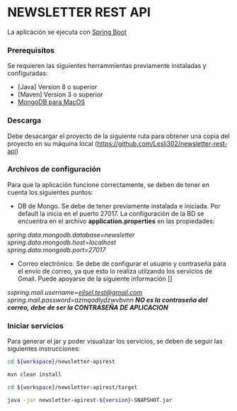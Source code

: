 # NEWSLETTER REST API

La aplicación se ejecuta con [Spring Boot](https://spring.io/projects/spring-boot/)


### Prerequisitos
Se requieren las siguientes herrammientas previamente instaladas y configuradas:
* [Java] Version 8 o superior
* [Maven] Version 3 o superior
* [MongoDB para MacOS](https://www.mongodb.com/docs/manual/tutorial/install-mongodb-on-os-x/)

### Descarga
Debe desacargar el proyecto de la siguiente ruta para obtener una copia del proyecto en su máquina local
(https://github.com/Lesli302/newsletter-rest-api)

### Archivos de configuración
Para que la aplicación funcione correctamente, se deben de tener en cuenta los siguientes puntos:
- DB de Mongo. Se debe de tener previamente instalada e iniciada. Por default la inicia en el puerto 27017. La configuración de la BD se encuentra en el archivo **application.properties** en las propiedades:  

*spring.data.mongodb.database=newsletter*  
*spring.data.mongodb.host=localhost*  
*spring.data.mongodb.port=27017*  

- Correo electrónico. Se debe de configurar el usuario y contraseña para el envío de correo, ya que esto lo realiza utilzando los servicios de Gmail. Puede apoyarse de la siguiente información []

*sspring.mail.username=eilsel.test@gmail.com*  
*spring.mail.password=azmqodlydzwvbvnn* ***NO es la contraseña del correo, debe de ser la CONTRASEÑA DE APLICACION***  


### Iniciar servicios
Para generar el jar y poder visualizar los servicios, se deben de seguir las siguientes instrucciones:

```bash
cd ${workspace}/newsletter-apirest
```
```bash
mvn clean install
```
```bash
cd ${workspace}/newsletter-apirest/target
```
```bash
java -jar newsletter-apirest-${version}-SNAPSHOT.jar
```
